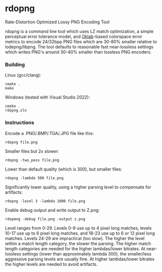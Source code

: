 # rdopng
Rate-Distortion Optimized Lossy PNG Encoding Tool

rdopng is a command line tool which uses LZ match optimization, a simple perceptual error tolerance model, and [Oklab](https://bottosson.github.io/posts/oklab/)-based colorspace error metrics to encode 24/32bpp PNG files which are 30-80% smaller relative to lodepng/libpng. The tool defaults to reasonable fast near-lossless settings which writes PNG's around 30-40% smaller than lossless PNG encoders.

### Building

Linux (gcc/clang): 

```
cmake .
make
```

Windows (tested with Visual Studio 2022):

```
cmake .
rdopng.sln
```

### Instructions

Encode a .PNG/.BMP/.TGA/.JPG file like this:

```
rdopng file.png
```

Smaller files but 2x slower:

```
rdopng -two_pass file.png
```

Lower than default quality (which is 300), but smaller files:

```
rdopng -lambda 500 file.png
```

Significantly lower quality, using a higher parsing level to compensate for artifacts:

```
rdopng -level 3 -lambda 1000 file.png
```

Enable debug output and write output to Z.png:

```
rdopmng -debug file.png -output z.png
```

Level ranges from 0-29. Levels 0-9 use up to 4 pixel long matches, levels 10-17 use up to 6 pixel long matches, and 18-23 use up to 6 or 12 pixel long matches. Levels 24-29 are impractical (too slow). The higher the level within a match length category, the slower the parsing. The higher match length categories are needed for the higher lambdas/lower bitrates. At near-lossless settings (lower than approximately lambda 300), the smaller/less aggressive parsing levels are usually fine. At higher lambdas/lower bitrates the higher levels are needed to avoid artifacts.

